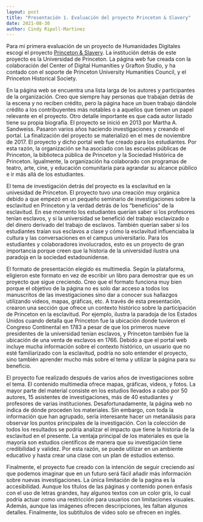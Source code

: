 ```yaml
---
layout: post
title: "Presentación 1. Evaluación del proyecto Princeton & Slavery"
date: 2021-08-30
author: Cindy Ripoll-Martinez 
---
```


Para mi primera evaluación de un proyecto de Humanidades Digitales escogí el proyecto [Princeton & Slavery](https://slavery.princeton.edu/). La institución detrás de este proyecto es la Universidad de Princeton. La página web fue creada con la colaboración del Center of Digital Humanities y Grafton Studio, y ha contado con el soporte de Princeton University Humanities Council, y el Princeton Historical Society. 

En la página web se encuentra una lista larga de los autores y participantes de la organización. Creo que siempre hay personas que trabajan detrás de la escena y no reciben crédito, pero la página hace un buen trabajo dándole crédito a los contribuyentes más notables o a aquellos que tienen un papel relevante en el proyecto. Otro detalle importante es que cada autor listado tiene su propia biografía. El proyecto se inició en 2013 por Martha A. Sandweiss. Pasaron varios años haciendo investigaciones y creando el portal. La finalización del proyecto se materializó en el mes de noviembre de 2017. El proyecto y dicho portal web fue creado para los estudiantes. Por esta razón, la organización se ha asociado con las escuelas públicas de Princeton, la biblioteca pública de Princeton y la Sociedad Histórica de Princeton. Igualmente, la organización ha colaborado con programas de teatro, arte, cine, y educación comunitaria para agrandar su alcance público e ir más allá de los estudiantes. 

El tema de investigación detrás del proyecto es la esclavitud en la univesidad de Princeton. El proyecto tuvo una creación muy orgánica debido a que empezó en un pequeño seminario de investigaciones sobre la esclavitud en Princeton y la verdad detrás de los “beneficios” de la esclavitud. En ese momento los estudiantes querían saber si los profesores tenían esclavos, y si la universidad se benefició del trabajo esclavizado o del dinero derivado del trabajo de esclavos. También querían saber si los estudiantes traían sus esclavos a clase y cómo la esclavitud influenciaba la cultura y las conversaciones en el campus universitario. Para los estudiantes y colaboradores involucrados, esto es un proyecto de gran importancia porque creen que la historia de la universidad ilustra una paradoja en la sociedad estadounidense.   

El formato de presentación elegido es multimedia. Según la plataforma, eligieron este formato en vez de escribir un libro para demostrar que es un proyecto que sigue creciendo. Creo que el formato funciona muy bien porque el objetivo de la página no es solo dar acceso a todos los manuscritos de las investigaciones sino dar a conocer sus hallazgos utilizando videos, mapas, gráficas, etc. A través de esta presentación, crearon una sección que ofrece un contexto histórico sobre la participación de Princeton en la esclavitud. Por ejemplo, ilustra la paradoja de los Estados Unidos cuando detalla que Princeton fue la ubicación donde tuvieron el Congreso Continental en 1783 a pesar de que los primeros nueve presidentes de la universidad tenían esclavos, y Princeton también fue la ubicación de una venta de esclavos en 1766. Debido a que el portal web incluye mucha información sobre el contexto histórico, un usuario que no esté familiarizado con la esclavitud, podría no solo entender el proyecto, sino también aprender mucho más sobre el tema y utilizar la página para su beneficio. 

El proyecto fue realizado después de varios años de investigaciones sobre el tema. El contenido multimedia ofrece mapas, gráficas, videos, y fotos. La mayor parte del material consiste en los estudios llevados a cabo por 50 autores, 15 asistentes de investigaciones, más de 40 estudiantes y profesores de varias instituciones. Desafortunadamente, la página web no indica de dónde proceden los materiales. Sin embargo, con toda la información que han agrupado, sería interesante hacer un metanálasis para observar los puntos principales de la investigación. Con la colección de todos los resultados se podría analizar el impacto que tiene la historia de la esclavitud en el presente. La ventaja principal de los materiales es que la mayoría son estudios científicos de manera que su investigación tiene credibilidad y validez. Por esta razón, se puede utilizar en un ambiente educativo y hasta crear una clase con un plan de estudios extenso. 

Finalmente, el proyecto fue creado con la intención de seguir creciendo así que podemos imaginar que en un futuro será fácil añadir más información sobre nuevas investigaciones. La única limitación de la pagina es la accesibilidad. Aunque los títulos de las páginas y contenido ponen énfasis con el uso de letras grandes, hay algunos textos con un color gris, lo cual podría actuar como una restricción para usuarios con limitaciones visuales. Además, aunque las imágenes ofrecen descripciones, les faltan algunos detalles. Finalmente, los subtítulos de video solo se ofrecen en inglés.  




